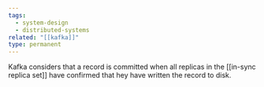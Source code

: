 ```yaml
---
tags:
  - system-design
  - distributed-systems
related: "[[kafka]]"
type: permanent
---
```

Kafka considers that a record is committed when all replicas in the [[in-sync replica set]] have confirmed that hey have written the record to disk.
